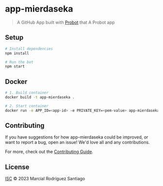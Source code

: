# app-mierdaseka

> A GitHub App built with [Probot](https://github.com/probot/probot) that A Probot app

## Setup

```sh
# Install dependencies
npm install

# Run the bot
npm start
```

## Docker

```sh
# 1. Build container
docker build -t app-mierdaseka .

# 2. Start container
docker run -e APP_ID=<app-id> -e PRIVATE_KEY=<pem-value> app-mierdaseka
```

## Contributing

If you have suggestions for how app-mierdaseka could be improved, or want to report a bug, open an issue! We'd love all and any contributions.

For more, check out the [Contributing Guide](CONTRIBUTING.md).

## License

[ISC](LICENSE) © 2023 Marcial Rodríguez Santiago
